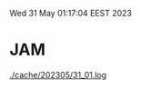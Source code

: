 Wed 31 May 01:17:04 EEST 2023
# JAM
<a href='./cache/202305/31_01.log'>./cache/202305/31_01.log</a>

